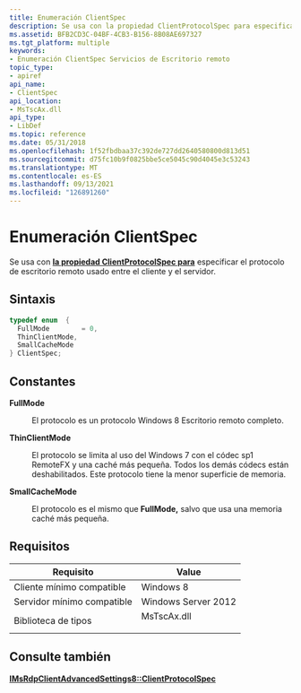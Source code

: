 ```yaml
---
title: Enumeración ClientSpec
description: Se usa con la propiedad ClientProtocolSpec para especificar el protocolo de escritorio remoto usado entre el cliente y el servidor.
ms.assetid: BFB2CD3C-04BF-4CB3-B156-8B08AE697327
ms.tgt_platform: multiple
keywords:
- Enumeración ClientSpec Servicios de Escritorio remoto
topic_type:
- apiref
api_name:
- ClientSpec
api_location:
- MsTscAx.dll
api_type:
- LibDef
ms.topic: reference
ms.date: 05/31/2018
ms.openlocfilehash: 1f52fbdbaa37c392de727dd2640580800d813d51
ms.sourcegitcommit: d75fc10b9f0825bbe5ce5045c90d4045e3c53243
ms.translationtype: MT
ms.contentlocale: es-ES
ms.lasthandoff: 09/13/2021
ms.locfileid: "126891260"
---
```

# <a name="clientspec-enumeration"></a>Enumeración ClientSpec

Se usa con [**la propiedad ClientProtocolSpec para**](imsrdpclientadvancedsettings8-clientprotocolspec.md) especificar el protocolo de escritorio remoto usado entre el cliente y el servidor.

## <a name="syntax"></a>Sintaxis


```C++
typedef enum  { 
  FullMode        = 0,
  ThinClientMode,
  SmallCacheMode
} ClientSpec;
```



## <a name="constants"></a>Constantes

<dl> <dt>

<span id="FullMode"></span><span id="fullmode"></span><span id="FULLMODE"></span>**FullMode**
</dt> <dd>

El protocolo es un protocolo Windows 8 Escritorio remoto completo.

</dd> <dt>

<span id="ThinClientMode"></span><span id="thinclientmode"></span><span id="THINCLIENTMODE"></span>**ThinClientMode**
</dt> <dd>

El protocolo se limita al uso del Windows 7 con el códec sp1 RemoteFX y una caché más pequeña. Todos los demás códecs están deshabilitados. Este protocolo tiene la menor superficie de memoria.

</dd> <dt>

<span id="SmallCacheMode"></span><span id="smallcachemode"></span><span id="SMALLCACHEMODE"></span>**SmallCacheMode**
</dt> <dd>

El protocolo es el mismo que **FullMode,** salvo que usa una memoria caché más pequeña.

</dd> </dl>

## <a name="requirements"></a>Requisitos



| Requisito | Value |
|-------------------------------------|----------------------------------------------------------------------------------------|
| Cliente mínimo compatible<br/> | Windows 8<br/>                                                                   |
| Servidor mínimo compatible<br/> | Windows Server 2012<br/>                                                         |
| Biblioteca de tipos<br/>             | <dl> <dt>MsTscAx.dll</dt> </dl> |



## <a name="see-also"></a>Consulte también

<dl> <dt>

[**IMsRdpClientAdvancedSettings8::ClientProtocolSpec**](imsrdpclientadvancedsettings8-clientprotocolspec.md)
</dt> </dl>

 

 





